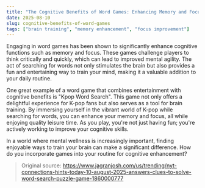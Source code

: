 ```yaml
---
title: "The Cognitive Benefits of Word Games: Enhancing Memory and Focus"
date: 2025-08-10
slug: cognitive-benefits-of-word-games
tags: ["brain training", "memory enhancement", "focus improvement"]
---
```


Engaging in word games has been shown to significantly enhance cognitive functions such as memory and focus. These games challenge players to think critically and quickly, which can lead to improved mental agility. The act of searching for words not only stimulates the brain but also provides a fun and entertaining way to train your mind, making it a valuable addition to your daily routine.

One great example of a word game that combines entertainment with cognitive benefits is "Kpop Word Search". This game not only offers a delightful experience for K-pop fans but also serves as a tool for brain training. By immersing yourself in the vibrant world of K-pop while searching for words, you can enhance your memory and focus, all while enjoying quality leisure time. As you play, you're not just having fun; you're actively working to improve your cognitive skills.

In a world where mental wellness is increasingly important, finding enjoyable ways to train your brain can make a significant difference. How do you incorporate games into your routine for cognitive enhancement?
> Original source: https://www.jagranjosh.com/us/trending/nyt-connections-hints-today-10-august-2025-answers-clues-to-solve-word-search-puzzle-game-1860000777